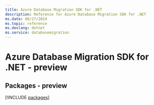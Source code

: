 ```yaml
---
title: Azure Database Migration SDK for .NET
description: Reference for Azure Database Migration SDK for .NET
ms.date: 08/27/2024
ms.topic: reference
ms.devlang: dotnet
ms.service: databasemigration
---
```

# Azure Database Migration SDK for .NET - preview
## Packages - preview
[!INCLUDE [packages](database-migration-index.md)]